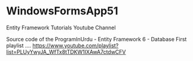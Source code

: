 # WindowsFormsApp51
Entity Framework Tutorials Youtube Channel

Source code of the ProgramInUrdu - Entity Framework 6 - Database First playlist ....
https://www.youtube.com/playlist?list=PLUyYwyJA_WfTx8tTDKW1IXAwA7ctdwCFV
